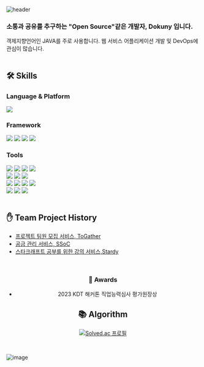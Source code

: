 ![header](https://capsule-render.vercel.app/api?type=cylinder&color=gradient&height=150&section=header&text=Dokuny&fontSize=80)

### 소통과 공유를 추구하는 "Open Source"같은 개발자, Dokuny 입니다.
객제지향언어인 JAVA를 주로 사용합니다. 웹 서비스 어플리케이션 개발 및 DevOps에 관심이 많습니다.
<br>
<br>


    
##  🛠️ Skills
    
### Language & Platform
    
<div>
    <div class="language">
        <img src="https://img.shields.io/badge/JAVA-007396?style=for-the-badge&logo=OpenJDK&logoColor=white">
    </div>
</div>

    
### Framework
<div class="framework">
        <img src="https://img.shields.io/badge/Spring-6DB33F?style=for-the-badge&logo=Spring&logoColor=white">
        <img src="https://img.shields.io/badge/Spring Boot-6DB33F?style=for-the-badge&logo=Spring Boot&logoColor=white">
        <img src="https://img.shields.io/badge/Spring Data JPA-6DB33F?style=for-the-badge&logo=Spring&logoColor=white">
        <img src="https://img.shields.io/badge/Spring Security-6DB33F?style=for-the-badge&logo=Spring Security&logoColor=white">
</div>

### Tools
<div class="DB&Message">
        <img src="https://img.shields.io/badge/mysql-4479A1?style=for-the-badge&logo=mysql&logoColor=white">
        <img src="https://img.shields.io/badge/mariaDB-003545?style=for-the-badge&logo=mariaDB&logoColor=white">
        <img src="https://img.shields.io/badge/Redis-DC382D?style=for-the-badge&logo=Redis&logoColor=white">
        <img src="https://img.shields.io/badge/RabbitMQ-FF6600?style=for-the-badge&logo=RabbitMQ&logoColor=white">
<div>
<div class="infra">
        <img src="https://img.shields.io/badge/Amazon EC2-FF9900?style=for-the-badge&logo=Amazon EC2&logoColor=white">
        <img src="https://img.shields.io/badge/Amazon RDS-527FFF?style=for-the-badge&logo=Amazon RDS&logoColor=white">
        <img src="https://img.shields.io/badge/Amazon S3-569A31?style=for-the-badge&logo=Amazon S3&logoColor=white">
</div>
<div class="front">
        <img src="https://img.shields.io/badge/html-E34F26?style=for-the-badge&logo=html5&logoColor=white">
        <img src="https://img.shields.io/badge/css-1572B6?style=for-the-badge&logo=css3&logoColor=white">
        <img src="https://img.shields.io/badge/javascript-F7DF1E?style=for-the-badge&logo=javascript&logoColor=black">
        <img src="https://img.shields.io/badge/Thymeleaf-005F0F?style=for-the-badge&logo=Thymeleaf&logoColor=black">
</div>
<div class="tools">
        <img src="https://img.shields.io/badge/Git-181717?style=for-the-badge&logo=Git&logoColor=white">
        <img src="https://img.shields.io/badge/Notion-000000?style=for-the-badge&logo=Notion&logoColor=white">
        <img src="https://img.shields.io/badge/Slack-4A154B?style=for-the-badge&logo=Slack&logoColor=white">
</div>

<br>

## ✋ Team Project History
* [프로젝트 팀원 모집 서비스, ToGather](https://github.com/ChocoTeamTeam/ToGather-BE)
* [공금 관리 서비스, SSoC](https://github.com/SSoc-Student-SOCiety/SSoc)
* [스타크래프트 공부를 위한 강의 서비스,Stardy](https://github.com/Zerobase-Stardy/Stardy)


<br>

<div align ="center">

### 👑 Awards
* 2023 KDT 해커톤 직업능력심사 평가원장상

## 📚 Algorithm
[![Solved.ac
프로필](http://mazassumnida.wtf/api/v2/generate_badge?boj=nestour)](https://solved.ac/nestour)
</div>
<br>

![image](https://github.com/Dokuny/Dokuny/assets/87813831/dbb664c6-f389-4bc7-aed3-afeba3f86194)
